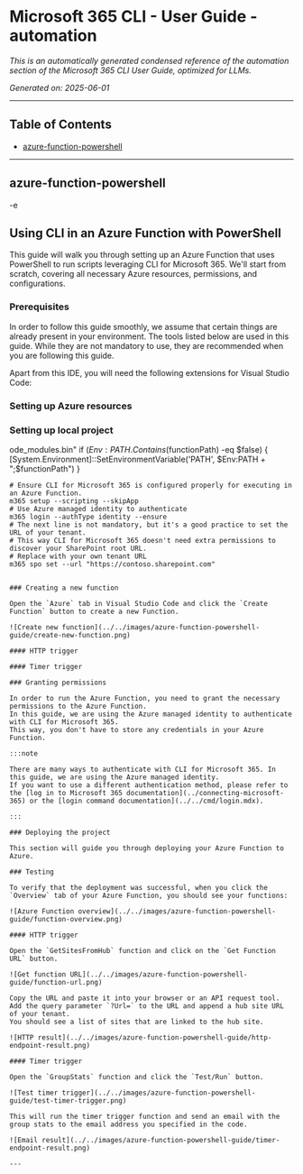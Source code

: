 <!-- DISCLAIMER: All secrets, passwords, and sensitive values in this document are examples only and not real credentials. -->
# Microsoft 365 CLI - User Guide - automation

*This is an automatically generated condensed reference of the automation section of the Microsoft 365 CLI User Guide, optimized for LLMs.*

*Generated on: 2025-06-01*

---

## Table of Contents

- [azure-function-powershell](#azure-function-powershell)

---

## azure-function-powershell

-e <!-- DISCLAIMER: All secrets, passwords, and sensitive values in this document are examples only and not real credentials. -->

## Using CLI in an Azure Function with PowerShell

This guide will walk you through setting up an Azure Function that uses PowerShell to run scripts leveraging CLI for Microsoft 365. We'll start from scratch, covering all necessary Azure resources, permissions, and configurations.

### Prerequisites

In order to follow this guide smoothly, we assume that certain things are already present in your environment.
The tools listed below are used in this guide. While they are not mandatory to use, they are recommended when you are following this guide.

Apart from this IDE, you will need the following extensions for Visual Studio Code:

### Setting up Azure resources

### Setting up local project

ode_modules\.bin" 
    if ($Env:PATH.Contains($functionPath) -eq $false) {
      [System.Environment]::SetEnvironmentVariable('PATH', $Env:PATH + ";$functionPath")
    }

```
# Ensure CLI for Microsoft 365 is configured properly for executing in an Azure Function.
m365 setup --scripting --skipApp
# Use Azure managed identity to authenticate
m365 login --authType identity --ensure
# The next line is not mandatory, but it's a good practice to set the URL of your tenant.
# This way CLI for Microsoft 365 doesn't need extra permissions to discover your SharePoint root URL.
# Replace with your own tenant URL
m365 spo set --url "https://contoso.sharepoint.com"
```
```

### Creating a new function

Open the `Azure` tab in Visual Studio Code and click the `Create Function` button to create a new Function.

![Create new function](../../images/azure-function-powershell-guide/create-new-function.png)

#### HTTP trigger

#### Timer trigger

### Granting permissions

In order to run the Azure Function, you need to grant the necessary permissions to the Azure Function.
In this guide, we are using the Azure managed identity to authenticate with CLI for Microsoft 365.
This way, you don't have to store any credentials in your Azure Function.

:::note

There are many ways to authenticate with CLI for Microsoft 365. In this guide, we are using the Azure managed identity.
If you want to use a different authentication method, please refer to the [log in to Microsoft 365 documentation](../connecting-microsoft-365) or the [login command documentation](../../cmd/login.mdx).

:::

### Deploying the project

This section will guide you through deploying your Azure Function to Azure.

### Testing

To verify that the deployment was successful, when you click the `Overview` tab of your Azure Function, you should see your functions:

![Azure Function overview](../../images/azure-function-powershell-guide/function-overview.png)

#### HTTP trigger

Open the `GetSitesFromHub` function and click on the `Get Function URL` button.

![Get function URL](../../images/azure-function-powershell-guide/function-url.png)

Copy the URL and paste it into your browser or an API request tool.
Add the query parameter `?Url=` to the URL and append a hub site URL of your tenant.
You should see a list of sites that are linked to the hub site.

![HTTP result](../../images/azure-function-powershell-guide/http-endpoint-result.png)

#### Timer trigger

Open the `GroupStats` function and click the `Test/Run` button.

![Test timer trigger](../../images/azure-function-powershell-guide/test-timer-trigger.png)

This will run the timer trigger function and send an email with the group stats to the email address you specified in the code.

![Email result](../../images/azure-function-powershell-guide/timer-endpoint-result.png)

---
